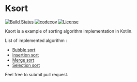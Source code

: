 # Ksort 

[![Build Status](https://travis-ci.org/Slashgear/ksort.svg?branch=master)](https://travis-ci.org/Slashgear/ksort)
[![codecov](https://codecov.io/gh/Slashgear/ksort/branch/master/graph/badge.svg)](https://codecov.io/gh/Slashgear/ksort)
[![License](https://img.shields.io/badge/license-MIT-blue.svg)](https://github.com/Slashgear/ksort/master/LICENSE.md)

Ksort is a example of sorting algorithm implementation in Kotlin.

List of implemented algorithm :

* [Bubble sort](https://github.com/Slashgear/ksort/blob/master/src/main/kotlin/com/slashgear/BubbleSort.kt)
* [Insertion sort](https://github.com/Slashgear/ksort/blob/master/src/main/kotlin/com/slashgear/InsertionSort.kt)
* [Merge sort](https://github.com/Slashgear/ksort/blob/master/src/main/kotlin/com/slashgear/MergeSort.kt)
* [Selection sort](https://github.com/Slashgear/ksort/blob/master/src/main/kotlin/com/slashgear/SelectionSort.kt)

Feel free to submit pull request.